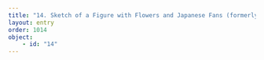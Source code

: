 ```yaml
---
title: "14. Sketch of a Figure with Flowers and Japanese Fans (formerly \"Tanagra\")"
layout: entry
order: 1014
object:
    - id: "14"
---
```

